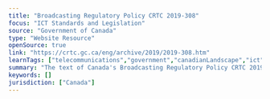```yaml
---
title: "Broadcasting Regulatory Policy CRTC 2019-308"
focus: "ICT Standards and Legislation"
source: "Government of Canada"
type: "Website Resource"
openSource: true
link: "https://crtc.gc.ca/eng/archive/2019/2019-308.htm"
learnTags: ["telecommunications","government","canadianLandscape","ict","regulation"]
summary: "The text of Canada's Broadcasting Regulatory Policy CRTC 2019-308."
keywords: []
jurisdiction: ["Canada"]
---
```

